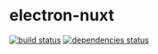 # electron-nuxt
[![build status](https://travis-ci.org/michalzaq12/electron-nuxt.svg?branch=master)](https://travis-ci.org/michalzaq12/electron-nuxt)
[![dependencies status](https://badges.depfu.com/badges/9d3d3c77a5edf5ae41e735e94871bdbf/overview.svg)](https://depfu.com/projects/8194/badges)
